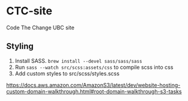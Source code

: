 # CTC-site
Code The Change UBC site

## Styling
1. Install SASS. ```brew install --devel sass/sass/sass```
2. Run ```sass --watch src/scss:assets/css``` to compile scss into css
3. Add custom styles to src/scss/styles.scss

https://docs.aws.amazon.com/AmazonS3/latest/dev/website-hosting-custom-domain-walkthrough.html#root-domain-walkthrough-s3-tasks
